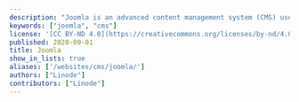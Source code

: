 ```yaml
---
description: "Joomla is an advanced content management system (CMS) used to facilitate the easy creation and ongoing maintenance of dynamic websites. Deployed on top of the industry standard LAMP Stack, Joomla is designed to be both easy to use and manage from the end-user’s perspective and easy to administer and host."
keywords: ["joomla", "cms"]
license: '[CC BY-ND 4.0](https://creativecommons.org/licenses/by-nd/4.0)'
published: 2020-09-01
title: Joomla
show_in_lists: true
aliases: ['/websites/cms/joomla/']
authors: ["Linode"]
contributors: ["Linode"]
---
```


